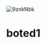 ![9znkNbk](https://user-images.githubusercontent.com/89944064/132106404-5dce044a-1fe3-43fe-b0af-a042d5638112.jpeg)
# boted1
